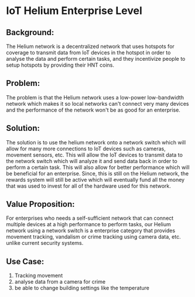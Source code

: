 # IoT Helium Enterprise Level

## Background:

The Helium network is a decentralized network that uses hotspots for coverage to transmit data from IoT devices in the hotspot in order to analyse the data and perform certain tasks, and they incentivize people to setup hotspots by providing their HNT coins.

## Problem:

The problem is that the Helium network uses a low-power low-bandwidth network which makes it so local networks can't connect very many devices and the performance of the network won't be as good for an enterprise.

## Solution:

The solution is to use the helium network onto a network switch which will allow for many more connections to IoT devices such as cameras, movement sensors, etc. This will allow the IoT devices to transmit data to the network switch which will analyze it and send data back in order to perform a certain task. This will also allow for better performance which will be beneficial for an enterprise. Since, this is still on the Helium network, the rewards system will still be active which will eventually fund all the money that was used to invest for all of the hardware used for this network.

## Value Proposition:

For enterprises who needs a self-sufficient network that can connect multiple devices at a high performance to perform tasks, our Helium network using a network switch is a enterprise category that provides movement tracking, vandalism or crime tracking using camera data, etc. unlike current security systems.

## Use Case:

1. Tracking movement
1. analyse data from a camera for crime
1. be able to change building settings like the temperature